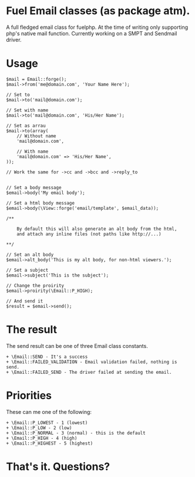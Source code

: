 # Fuel Email classes (as package atm).

A full fledged email class for fuelphp.
At the time of writing only supporting php's native mail function.
Currently working on a SMPT and Sendmail driver.

# Usage

	$mail = Email::forge();
	$mail->from('me@domain.com', 'Your Name Here');
	
	// Set to
	$mail->to('mail@domain.com');
	
	// Set with name
	$mail->to('mail@domain.com', 'His/Her Name');
	
	// Set as arrau
	$mail->to(array(
		// Without name
		'mail@domain.com',
		
		// With name
		'mail@domain.com' => 'His/Her Name',
	));
	
	// Work the same for ->cc and ->bcc and ->reply_to
	
	
	// Set a body message
	$email->body('My email body');
	
	// Set a html body message
	$email->body(\View::forge('email/template', $email_data));
	
	/**
	
		By default this will also generate an alt body from the html,
		and attach any inline files (not paths like http://...)
	
	**/
	
	// Set an alt body
	$email->alt_body('This is my alt body, for non-html viewers.');
	
	// Set a subject
	$email->subject('This is the subject');
	
	// Change the proirity
	$email->proirity(\Email::P_HIGH);
	
	// And send it
	$result = $email->send();


# The result

The send result can be one of three Email class constants.

	+ \Email::SEND - It's a success
	+ \Email::FAILED_VALIDATION - Email validation failed, nothing is send.
	+ \Email::FAILED_SEND - The driver failed at sending the email.
	
# Priorities

These can me one of the following:

	+ \Email::P_LOWEST - 1 (lowest)
	+ \Email::P_LOW - 2 (low)
	+ \Email::P_NORMAL - 3 (normal) - this is the default
	+ \Email::P_HIGH - 4 (high)
	+ \Email::P_HIGHEST - 5 (highest)
	
# That's it. Questions? 